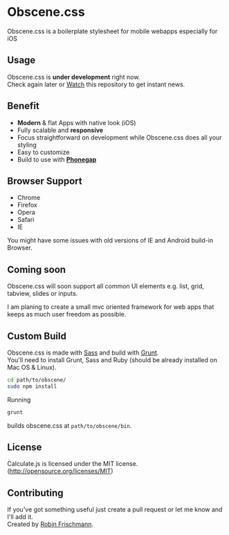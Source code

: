 # Obscene.css
Obscene.css is a boilerplate stylesheet for mobile webapps especially for iOS


## Usage ##
Obscene.css is **under development** right now.     
Check again later or [Watch](https://github.com/rofrischmann/Obscene.css/subscription) this repository to get instant news.     

## Benefit ##
* **Modern** & flat Apps with native look (iOS)
* Fully scalable and **responsive**
* Focus straightforward on development while Obscene.css does all your styling
* Easy to customize
* Build to use with **[Phonegap](http://phonegap.com/)**

## Browser Support ##
* Chrome
* Firefox
* Opera
* Safari
* IE
    
You might have some issues with old versions of IE and Android build-in Browser.


## Coming soon ##
Obscene.css will soon support all common UI elements e.g. list, grid, tabview, slides or inputs.
   
I am planing to create a small mvc oriented framework for web apps that keeps as much user freedom as possible.


## Custom Build ##
Obscene.css is made with [Sass](http://sass-lang.com/) and build with [Grunt](http://gruntjs.com/).    
You'll need to install Grunt, Sass and Ruby (should be already installed on Mac OS & Linux).


```sh
cd path/to/obscene/
sudo npm install
```

Running 
```sh
grunt
```
builds obscene.css at `path/to/obscene/bin`.   


## License
Calculate.js is licensed under the MIT license. (http://opensource.org/licenses/MIT)

## Contributing
If you've got something useful just create a pull request or let me know and I'll add it.   
Created by [Robin Frischmann](http://rofrischmann.de).
 